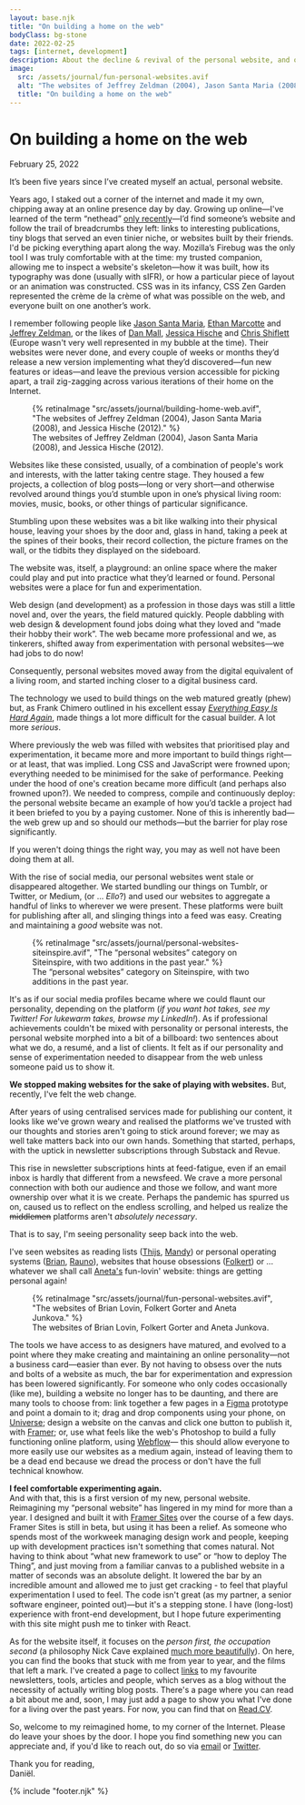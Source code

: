 ```yaml
---
layout: base.njk
title: "On building a home on the web"
bodyClass: bg-stone
date: 2022-02-25
tags: [internet, development]
description: About the decline & revival of the personal website, and on the progress our tools have made.
image:
  src: /assets/journal/fun-personal-websites.avif
  alt: "The websites of Jeffrey Zeldman (2004), Jason Santa Maria (2008), and Jessica Hische (2012)."
  title: "On building a home on the web"
---
```


<div class="w-full max-w-xl ml-auto prose prose-lg font-serif pt-[25vh] dark:prose-invert">

<h1>On building a home on the web</h1>
<span class="font-sans text-sm">February 25, 2022</span>

It’s been five years since I’ve created myself an actual, personal website.

Years ago, I staked out a corner of the internet and made it my own, chipping away at an online presence day by day. Growing up online—I've learned of the term “nethead” [only recently](https://twitter.com/JoshSchoen/status/1481920039406415872?s=20&t=asLsUq7JjhAwppYPeembnA "A tweet by Joshua Schoenaker")—I’d find someone’s website and follow the trail of breadcrumbs they left: links to interesting publications, tiny blogs that served an even tinier niche, or websites built by their friends. I'd be picking everything apart along the way. Mozilla’s Firebug was the only tool I was truly comfortable with at the time: my trusted companion, allowing me to inspect a website's skeleton—how it was built, how its typography was done (usually with sIFR), or how a particular piece of layout or an animation was constructed. CSS was in its infancy, CSS Zen Garden represented the crème de la crème of what was possible on the web, and everyone built on one another’s work.

I remember following people like [Jason Santa Maria](https://jasonsantamaria.com/ "Jason Santa Maria"), [Ethan Marcotte](https://ethanmarcotte.com/ "Ethan Marcotte") and [Jeffrey Zeldman](https://www.zeldman.com/ "Jeffrey Zeldman"), or the likes of [Dan Mall](https://danmall.com/ "Dan Mall"), [Jessica Hische](https://jessicahische.is/ "Jessica Hische") and [Chris Shiflett](https://shiflett.org/ "Chris Shiflett") (Europe wasn't very well represented in my bubble at the time). Their websites were never done, and every couple of weeks or months they’d release a new version implementing what they’d discovered—fun new features or ideas—and leave the previous version accessible for picking apart, a trail zig-zagging across various iterations of their home on the Internet.
</div>

<div class="sm:mt-32 mt-16 mb-16">
  <figure class="w-full">
    {% retinaImage "src/assets/journal/building-home-web.avif", "The websites of Jeffrey Zeldman (2004), Jason Santa Maria (2008), and Jessica Hische (2012)." %}
    <figcaption class="pl-8 sm:pl-0">The websites of Jeffrey Zeldman (2004), Jason Santa Maria (2008), and Jessica Hische (2012).</figcaption>
  </figure>
</div>

<div class="w-full max-w-xl ml-auto prose prose-lg font-serif sm:mt-24 mt-16 dark:prose-invert">

Websites like these consisted, usually, of a combination of people's work and interests, with the latter taking centre stage. They housed a few projects, a collection of blog posts—long or very short—and otherwise revolved around things you’d stumble upon in one’s physical living room: movies, music, books, or other things of particular significance. 

Stumbling upon these websites was a bit like walking into their physical house, leaving your shoes by the door and, glass in hand, taking a peek at the spines of their books, their record collection, the picture frames on the wall, or the tidbits they displayed on the sideboard.

The website was, itself, a playground: an online space where the maker could play and put into practice what they’d learned or found. Personal websites were a place for fun and experimentation.

Web design (and development) as a profession in those days was still a little novel and, over the years, the field matured quickly. People dabbling with web design & development found jobs doing what they loved and “made their hobby their work”. The web became more professional and we, as tinkerers, shifted away from experimentation with personal websites—we had jobs to do now! 

Consequently, personal websites moved away from the digital equivalent of a living room, and started inching closer to a digital business card.

The technology we used to build things on the web matured greatly (phew) but, as Frank Chimero outlined in his excellent essay [_Everything Easy Is Hard Again_](https://frankchimero.com/blog/2018/everything-easy/ "Frank Chimero's essay, Everything Easy is Hard Again"), made things a lot more difficult for the casual builder. A lot more _serious_.

Where previously the web was filled with websites that prioritised play and experimentation, it became more and more important to build things right—or at least, that was implied. Long CSS and JavaScript were frowned upon; everything needed to be minimised for the sake of performance. Peeking under the hood of one's creation became more difficult (and perhaps also frowned upon?). We needed to compress, compile and continuously deploy: the personal website became an example of how you’d tackle a project had it been briefed to you by a paying customer. None of this is inherently bad—the web grew up and so should our methods—but the barrier for play rose significantly. 

If you weren't doing things the right way, you may as well not have been doing them at all. 

With the rise of social media, our personal websites went stale or disappeared altogether. We started bundling our things on Tumblr, or Twitter, or Medium,  (or ... _Ello_?) and used our websites to aggregate a handful of links to wherever we were present. These platforms were built for publishing after all, and slinging things into a feed was easy. Creating and maintaining a _good_ website was not.

<figure class="w-full">
  {% retinaImage "src/assets/journal/personal-websites-siteinspire.avif", "The “personal websites” category on Siteinspire, with two additions in the past year." %}
  <figcaption class="pl-8 sm:pl-0">The “personal websites” category on Siteinspire, with two additions in the past year.</figcaption>
</figure>

It's as if our social media profiles became where we could flaunt our personality, depending on the platform (_if you want hot takes, see my Twitter! For lukewarm takes, browse my LinkedIn!_). As if professional achievements couldn't be mixed with personality or personal interests, the personal website morphed into a bit of a billboard: two sentences about what we do, a resumé, and a list of clients. It felt as if our personality and sense of experimentation needed to disappear from the web unless someone paid us to show it.

**We stopped making websites for the sake of playing with websites.** 
But, recently, I've felt the web change.

After years of using centralised services made for publishing our content, it looks like we've grown weary and realised the platforms we've trusted with our thoughts and stories aren't going to stick around forever; we may as well take matters back into our own hands. Something that started, perhaps, with the uptick in newsletter subscriptions through Substack and Revue.

This rise in newsletter subscriptions hints at feed-fatigue, even if an email inbox is hardly that different from a newsfeed. We crave a more personal connection with both our audience and those we follow, and want more ownership over what it is we create. Perhaps the pandemic has spurred us on, caused us to reflect on the endless scrolling, and helped us realize the ~~middlemen~~ platforms aren't _absolutely necessary_.

That is to say, I'm seeing personality seep back into the web. 

I've seen websites as reading lists ([Thijs](https://thijs.niks.nu/ "Thijs Niks"), [Mandy](https://aworkinglibrary.com/ "Mandy Brown")) or personal operating systems ([Brian](https://brianlovin.com/ "Brian Lovin"), [Rauno](https://rauno.me/ "Rauno Freiberg")), websites that house obsessions ([Folkert](https://folkert.link/ "Folkert Gorter")) or  ... whatever we shall call [Aneta's](https://www.seksyplanety.com/ "Seksy Planety") fun-lovin' website: things are getting personal again!
</div>

<div class="sm:mt-32 mt-16 mb-16">
  <figure class="w-full">
    {% retinaImage "src/assets/journal/fun-personal-websites.avif", "The websites of Brian Lovin, Folkert Gorter and Aneta Junkova." %}
    <figcaption class="pl-8 sm:pl-0">The websites of Brian Lovin, Folkert Gorter and Aneta Junkova.</figcaption>
  </figure>
</div>

<div class="w-full max-w-xl ml-auto prose prose-lg font-serif sm:mt-24 mt-16 dark:prose-invert">

The tools we have access to as designers have matured, and evolved to a point where they make creating and maintaining an online personality—not a business card—easier than ever. By not having to obsess over the nuts and bolts of a website as much, the bar for experimentation and expression has been lowered significantly. For someone who only codes occasionally (like me), building a website no longer has to be daunting, and there are many tools to choose from: link together a few pages in a [Figma](http://figma.com/prototyping "Figma") prototype and point a domain to it; drag and drop components using your phone, on [Universe](https://onuniverse.com/ "Universe"); design a website on the canvas and click one button to publish it, with [Framer](http://framer.com "Framer"); or, use what feels like the web's Photoshop to build a fully functioning online platform, using [Webflow](https://webflow.com "Webflow")— this should allow everyone to more easily use our websites as a medium again, instead of leaving them to be a dead end because we dread the process or don't have the full technical knowhow.

**I feel comfortable experimenting again.** \
And with that, this is a first version of my new, personal website. Reimagining my “personal website” has lingered in my mind for more than a year. I designed and built it with [Framer Sites](http://framer.com "Framer Sites") over the course of a few days. Framer Sites is still in beta, but using it has been a relief. As someone who spends most of the workweek managing design work and people, keeping up with development practices isn't something that comes natural. Not having to think about “what new framework to use” or “how to deploy The Thing”, and just moving from a familiar canvas to a published website in a matter of seconds was an absolute delight. It lowered the bar by an incredible amount and allowed me to just get cracking - to feel that playful experimentation I used to feel. The code isn't great (as my partner, a senior software engineer, pointed out)—but it's a stepping stone. I have (long-lost) experience with front-end development, but I hope future experimenting with this site might push me to tinker with React.

As for the website itself, it focuses on the _person first, the occupation second_ (a philosophy Nick Cave explained [much more beautifully](https://www.youtube.com/watch?v=kWivlKQyxjU "Nick Cave")). On here, you can find the books that stuck with me from year to year, and the films that left a mark. I've created a page to collect [links](/links "Links") to my favourite newsletters, tools, articles and people, which serves as a blog without the necessity of actually writing blog posts. There's a page where you can read a bit about me and, soon, I may just add a page to show you what I've done for a living over the past years. For now, you can find that on [Read.CV](http://read.cv/danielvdw "ReadCV").

So, welcome to my reimagined home, to my corner of the Internet. Please do leave your shoes by the door. I hope you find something new you can appreciate and, if you'd like to reach out, do so via [email](d.vanderwinden@gmail.com "Email me") or [Twitter](http://x.com/dvdwinden "DM me on Twitter"). 

Thank you for reading, \
Daniël.

{% include "footer.njk" %}

</div>